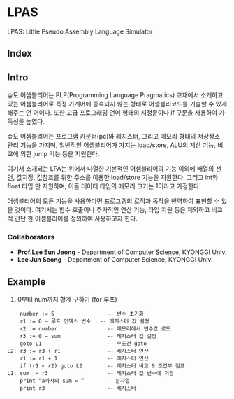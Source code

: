 # LPAS
LPAS: Little Pseudo Assembly Language Simulator

## Index


## Intro

 슈도 어셈블리어는 PLP(Programming Language Pragmatics) 교재에서 소개하고 있는
어셈블리어로 특정 기계어에 종속되지 않는 형태로 어셈블리코드를 기술할 수 있게 해주는 언
어이다. 또한 고급 프로그래밍 언어 형태의 지정문이나 if 구문을 사용하여 가독성을 높였다.  


 슈도 어셈블리어는 프로그램 카운터(pc)와 레지스터, 그리고 메모리 형태의 저장장소 관리
기능을 가지며, 일반적인 어셈블리어가 가지는 load/store, ALU의 계산 기능, 비교에 의한
jump 기능 등을 지원한다.  


 여기서 소개되는 LPA는 위에서 나열한 기본적인 어셈블리어의 기능 이외에 배열의 선언,
값지정, 값참조를 위한 주소를 이용한 load/store 기능을 지원한다. 그리고 int와 float 타입
만 지원하며, 이들 데이터 타입의 메모리 크기는 1이라고 가정한다.  


 어셈블리어의 모든 기능을 사용한다면 프로그램의 로직과 동작을 번역하여 표현할 수 있을
것이다. 여기서는 함수 호출이나 추가적인 연산 기능, 타입 지원 등은 제외하고 비교적 간단
한 어셈블리어를 정의하여 사용하고자 한다.  


### Collaborators
- **[Prof.Lee Eun Jeong](mailto:ejlee@kyonggi.ac.kr)** - Department of Computer Science, KYONGGI Univ.  
- **Lee Jun Seong**  - Department of Computer Science, KYONGGI Univ.    


## Example
1. 0부터 num까지 합계 구하기 (for 루프)  
```
    number := 5                 -- 변수 초기화
    r1 := 0 — 루프 인덱스 변수   -- 레지스터 값 설정
    r2 := number                -- 메모리에서 변수값 로드
    r3 := 0 — sum               -- 레지스터 값 설정
    goto L1                     -- 무조건 goto
L2: r3 := r3 + r1               -- 레지스터 연산
    r1 := r1 + 1                -- 레지스터 연산
    if (r1 < r2) goto L2        -- 레지스터 비교 & 조건부 점프
L1: sum := r3                   -- 레지스터 값 변수에 저장
    print “a까지의 sum = ”       -- 문자열
    print r3                    -- 레지스터
```


